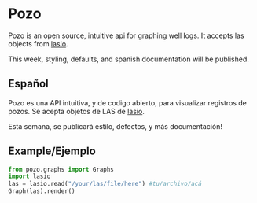 # Pozo

Pozo is an open source, intuitive api for graphing well logs. It accepts las objects from [lasio](https://github.com/kinverarity1/lasio).

This week, styling, defaults, and spanish documentation will be published.

## Español

Pozo es una API intuitiva, y de codigo abierto, para visualizar registros de pozos. Se acepta objetos de LAS de [lasio](https://github.com/kinverarity1/lasio).

Esta semana, se publicará estilo, defectos, y más documentación!

## Example/Ejemplo

```python
from pozo.graphs import Graphs
import lasio
las = lasio.read("/your/las/file/here") #tu/archivo/acá
Graph(las).render()
```
